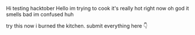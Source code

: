 Hi
testing hacktober
Hello im trying to cook
it's really hot right now
oh god it smells bad
im confused
huh







try this now
i burned the kitchen.
submit everything here 👇

